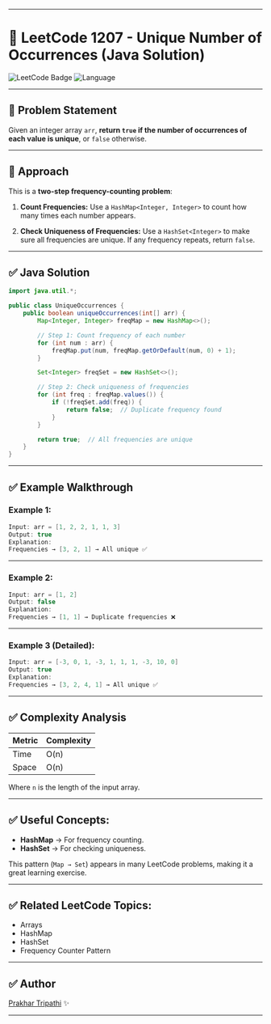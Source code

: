 
---

# 📌 LeetCode 1207 - Unique Number of Occurrences (Java Solution)

![LeetCode Badge](https://img.shields.io/badge/LeetCode-Easy-brightgreen.svg)
![Language](https://img.shields.io/badge/Language-Java-blue.svg)

---

## 📖 Problem Statement

Given an integer array `arr`, **return `true` if the number of occurrences of each value is unique**, or `false` otherwise.

---

## 🧠 Approach

This is a **two-step frequency-counting problem**:

1. **Count Frequencies:**
   Use a `HashMap<Integer, Integer>` to count how many times each number appears.

2. **Check Uniqueness of Frequencies:**
   Use a `HashSet<Integer>` to make sure all frequencies are unique.
   If any frequency repeats, return `false`.

---

## ✅ Java Solution

```java
import java.util.*;

public class UniqueOccurrences {
    public boolean uniqueOccurrences(int[] arr) {
        Map<Integer, Integer> freqMap = new HashMap<>();

        // Step 1: Count frequency of each number
        for (int num : arr) {
            freqMap.put(num, freqMap.getOrDefault(num, 0) + 1);
        }

        Set<Integer> freqSet = new HashSet<>();

        // Step 2: Check uniqueness of frequencies
        for (int freq : freqMap.values()) {
            if (!freqSet.add(freq)) {
                return false;  // Duplicate frequency found
            }
        }

        return true;  // All frequencies are unique
    }
}
```

---

## ✅ Example Walkthrough

### Example 1:

```java
Input: arr = [1, 2, 2, 1, 1, 3]
Output: true
Explanation:
Frequencies → [3, 2, 1] → All unique ✅
```

---

### Example 2:

```java
Input: arr = [1, 2]
Output: false
Explanation:
Frequencies → [1, 1] → Duplicate frequencies ❌
```

---

### Example 3 (Detailed):

```java
Input: arr = [-3, 0, 1, -3, 1, 1, 1, -3, 10, 0]
Output: true
Explanation:
Frequencies → [3, 2, 4, 1] → All unique ✅
```

---

## ✅ Complexity Analysis

| Metric | Complexity |
| ------ | ---------- |
| Time   | O(n)       |
| Space  | O(n)       |

Where `n` is the length of the input array.

---

## ✅ Useful Concepts:

* **HashMap** → For frequency counting.
* **HashSet** → For checking uniqueness.

This pattern (`Map → Set`) appears in many LeetCode problems, making it a great learning exercise.

---

## ✅ Related LeetCode Topics:

* Arrays
* HashMap
* HashSet
* Frequency Counter Pattern

---

## ✅ Author

[Prakhar Tripathi](https://github.com/PrakharTripathi-dev) ✨

---


